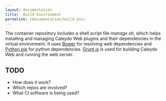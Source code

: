 ```yaml
---
layout: documentation
title:  Build Environment
permalink: /documentation/build_env/
---
```


The container repository includes a shell script file *manage.sh*, which helps installing and managing Caleydo Web plugins and their dependencies in the virtual environment. It uses [Bower](http://bower.io/) for resolving web dependencies and [Python pip](https://pypi.python.org/pypi/pip) for python dependencies. [Grunt.js](http://gruntjs.com/) is used for building Caleydo Web and running the web server.

## TODO

* How does it work?
* Which repos are involved?
* What CI software is being used?

